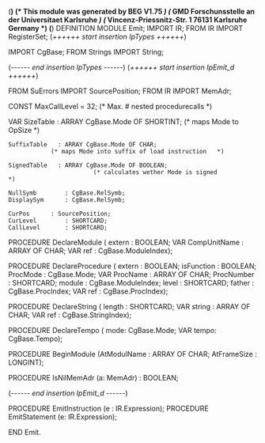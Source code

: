   (**************************************************************) 
  (*   This module was generated by BEG V1.75        *)
  (*        GMD Forschunsstelle an der Universitaet Karlsruhe   *)
  (*        Vincenz-Priessnitz-Str. 1 76131 Karlsruhe Germany   *)
  (**************************************************************)
DEFINITION MODULE Emit;
IMPORT IR;
FROM   IR IMPORT RegisterSet;
(*++++++ start insertion IpTypes ++++++*)

IMPORT CgBase;
FROM Strings	IMPORT	String;


(*------ end   insertion IpTypes ------*)
(*++++++ start insertion IpEmit_d ++++++*)

FROM SuErrors IMPORT SourcePosition;
FROM IR IMPORT MemAdr;

CONST	MaxCallLevel	= 32;		(* Max. # nested procedurecalls	    *)

VAR
    SizeTable     : ARRAY CgBase.Mode OF SHORTINT;
                            (* maps Mode to OpSize                         *)

    SuffixTable   : ARRAY CgBase.Mode OF CHAR;
			    (* maps Mode into suffix of load instruction   *)

    SignedTable   : ARRAY CgBase.Mode OF BOOLEAN;
                            (* calculates wether Mode is signed            *)

    NullSymb		: CgBase.RelSymb;
    DisplaySym		: CgBase.RelSymb;
    
    CurPos		: SourcePosition;
    CurLevel		: SHORTCARD;
    CallLevel		: SHORTCARD;
    
PROCEDURE DeclareModule
   (    extern       : BOOLEAN;
    VAR CompUnitName : ARRAY OF CHAR; 
    VAR ref          : CgBase.ModuleIndex);

PROCEDURE DeclareProcedure
   (    extern       : BOOLEAN;
	isFunction   : BOOLEAN;
	ProcMode     : CgBase.Mode;
    VAR ProcName     : ARRAY OF CHAR; 
        ProcNumber   : SHORTCARD;
        module       : CgBase.ModuleIndex;
	level        : SHORTCARD;
	father       : CgBase.ProcIndex;
    VAR ref          : CgBase.ProcIndex);

PROCEDURE DeclareString
   (    length : SHORTCARD;
    VAR string : ARRAY OF CHAR; 
    VAR ref    : CgBase.StringIndex);

PROCEDURE DeclareTempo
   (    mode: CgBase.Mode;
    VAR tempo: CgBase.Tempo);

PROCEDURE  BeginModule
   (AtModulName  :  ARRAY OF CHAR;
    AtFrameSize  :  LONGINT);

PROCEDURE IsNilMemAdr (a: MemAdr) : BOOLEAN;



(*------ end   insertion IpEmit_d ------*)

PROCEDURE EmitInstruction (e : IR.Expression);
PROCEDURE EmitStatement (e: IR.Expression);


END Emit.
